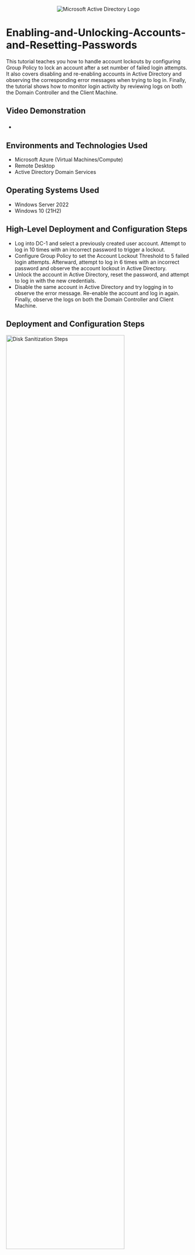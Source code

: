 <p align="center">
<img src="https://i.imgur.com/pU5A58S.png" alt="Microsoft Active Directory Logo"/>
</p>

<h1>Enabling-and-Unlocking-Accounts-and-Resetting-Passwords</h1>
This tutorial teaches you how to handle account lockouts by configuring Group Policy to lock an account after a set number of failed login attempts. It also covers disabling and re-enabling accounts in Active Directory and observing the corresponding error messages when trying to log in. Finally, the tutorial shows how to monitor login activity by reviewing logs on both the Domain Controller and the Client Machine.<br />


<h2>Video Demonstration</h2>

- ### [](https://www.youtube.com)

<h2>Environments and Technologies Used</h2>

- Microsoft Azure (Virtual Machines/Compute)
- Remote Desktop
- Active Directory Domain Services


<h2>Operating Systems Used </h2>

- Windows Server 2022
- Windows 10 (21H2)

<h2>High-Level Deployment and Configuration Steps</h2>

- Log into DC-1 and select a previously created user account. Attempt to log in 10 times with an incorrect password to trigger a lockout.
- Configure Group Policy to set the Account Lockout Threshold to 5 failed login attempts. Afterward, attempt to log in 6 times with an incorrect password and observe the account lockout in Active Directory.
- Unlock the account in Active Directory, reset the password, and attempt to log in with the new credentials.
- Disable the same account in Active Directory and try logging in to observe the error message. Re-enable the account and log in again. Finally, observe the logs on both the Domain Controller and Client Machine.

<h2>Deployment and Configuration Steps</h2>

<p>
<img src="https://i.imgur.com/DJmEXEB.png" height="80%" width="80%" alt="Disk Sanitization Steps"/>
</p>
<p>
Log into DC-1 and select a random user account.

Configure Group Policy to lock the account after 5 failed login attempts.

Try logging in with the wrong password 6 times to trigger the account lockout.

Observe that the account is locked in Active Directory.

Unlock the account, reset the password, and attempt to log in again.
</p>
<br />

<p>
<img src="https://i.imgur.com/DJmEXEB.png" height="80%" width="80%" alt="Disk Sanitization Steps"/>
</p>
<p>
Disable the same user account in Active Directory.
  
Attempt to log in and observe the error message indicating the account is disabled.

Re-enable the account and attempt to log in again.

</p>
<br />

<img src="https://i.imgur.com/DJmEXEB.png" height="80%" width="80%" alt="Disk Sanitization Steps"/>
</p>
<p>
Check the logs on the Domain Controller for account lockout events.
  
Review logs on the client machine to observe login-related events.
</p>
<br />
